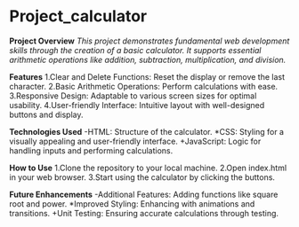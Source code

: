 # Project_calculator

**Project Overview**
*This project demonstrates fundamental web development skills through the creation of a basic calculator. It supports essential arithmetic operations like addition, subtraction, multiplication, and division.*

**Features**
1.Clear and Delete Functions: Reset the display or remove the last character.
2.Basic Arithmetic Operations: Perform calculations with ease.
3.Responsive Design: Adaptable to various screen sizes for optimal usability.
4.User-friendly Interface: Intuitive layout with well-designed buttons and display.

**Technologies Used**
-HTML: Structure of the calculator.
*CSS: Styling for a visually appealing and user-friendly interface.
+JavaScript: Logic for handling inputs and performing calculations.

**How to Use**
1.Clone the repository to your local machine.
2.Open index.html in your web browser.
3.Start using the calculator by clicking the buttons.

**Future Enhancements**
-Additional Features: Adding functions like square root and power.
*Improved Styling: Enhancing with animations and transitions.
+Unit Testing: Ensuring accurate calculations through testing.
